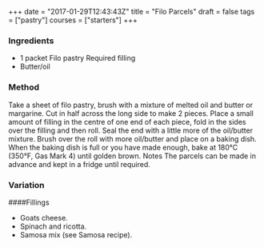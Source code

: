 +++
date = "2017-01-29T12:43:43Z"
title = "Filo Parcels"
draft = false
tags = ["pastry"]
courses = ["starters"]
+++
### Ingredients
* 1 packet Filo pastry Required filling
* Butter/oil

### Method
Take a sheet of filo pastry, brush with a mixture of melted oil and butter or margarine. Cut in half across the long side to make 2 pieces. Place a small amount of filling in the centre of one end of each piece, fold in the sides over the filling and then roll. Seal the end with a little more of the oil/butter mixture. Brush over the roll with more oil/butter and place on a baking dish. When the baking dish is full or you have made enough, bake at 180°C (350°F, Gas Mark 4) until golden brown. Notes The parcels can be made in advance and kept in a fridge until required.

### Variation
####Fillings
* Goats cheese.
* Spinach and ricotta.
* Samosa mix (see Samosa recipe).
